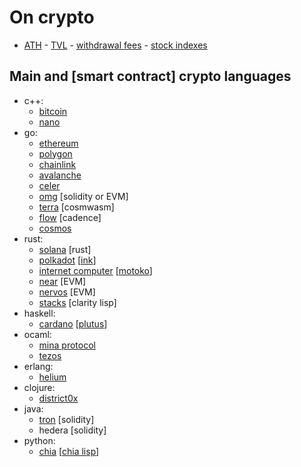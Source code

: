 # On crypto

- [ATH](https://www.livecoinwatch.com/) - [TVL](https://defillama.com/chains) - [withdrawal fees](https://withdrawalfees.com/) - [stock indexes](https://pt.tradingeconomics.com/stocks)

## Main and [smart contract] crypto languages

- c++:
	- [bitcoin](https://github.com/bitcoin/bitcoin)
	- [nano](https://github.com/nanocurrency)
- go:
	- [ethereum](https://github.com/ethereum/)
	- [polygon](https://github.com/maticnetwork)
	- [chainlink](https://github.com/smartcontractkit)
	- [avalanche](https://github.com/ava-labs)
	- [celer](https://github.com/celer-network)
	- [omg](https://github.com/omgnetwork) [solidity or EVM]
	- [terra](https://github.com/terra-money) [cosmwasm]
	- [flow](https://github.com/onflow) [cadence]
	- [cosmos](https://github.com/cosmos)
- rust:
	- [solana](https://github.com/solana-labs) [rust]
	- [polkadot](https://github.com/paritytech/) [[ink](https://github.com/paritytech/ink)]
	- [internet computer](https://github.com/dfinity) [[motoko](https://sdk.dfinity.org/docs/language-guide/motoko.html)]
	- [near](https://github.com/near) [EVM]
	- [nervos](https://github.com/nervosnetwork) [EVM]
	- [stacks](https://github.com/blockstack) [clarity lisp]
- haskell:
	- [cardano](https://github.com/input-output-hk) [[plutus](https://github.com/input-output-hk/plutus)]
- ocaml:
	- [mina protocol](https://github.com/MinaProtocol/mina)
	- [tezos]()
- erlang:
	- [helium](https://github.com/helium)
- clojure:
	- [district0x](https://github.com/district0x)
- java:
	- [tron](https://github.com/tronprotocol) [solidity]
	- hedera [solidity]
- python:
	- [chia](https://github.com/Chia-Network/) [[chia lisp](https://chialisp.com/)]